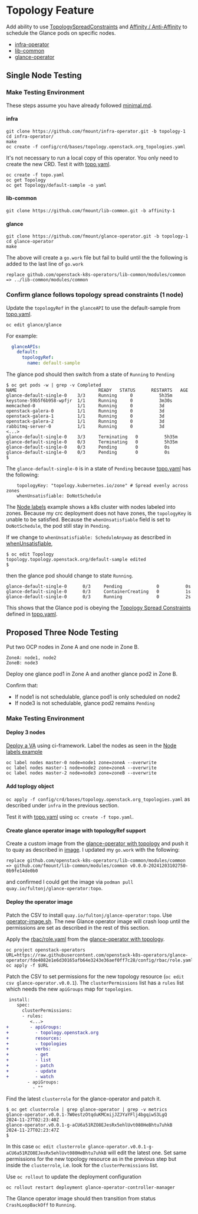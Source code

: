 # Topology Feature

Add ability to use
[TopologySpreadConstraints](https://kubernetes.io/docs/concepts/scheduling-eviction/assign-pod-node/#pod-topology-spread-constraints)
and
[Affinity / Anti-Affinity](https://kubernetes.io/docs/concepts/scheduling-eviction/assign-pod-node/#affinity-and-anti-affinity)
to schedule the Glance pods on specific nodes.

-  [infra-operator](https://github.com/openstack-k8s-operators/infra-operator/pull/325)
-  [lib-common](https://github.com/openstack-k8s-operators/lib-common/pull/582)
-  [glance-operator](https://github.com/openstack-k8s-operators/glance-operator/pull/670)

## Single Node Testing

### Make Testing Environment

These steps assume you have already followed [minimal.md](minimal.md).

#### infra

```
git clone https://github.com/fmount/infra-operator.git -b topology-1
cd infra-operator/
make
oc create -f config/crd/bases/topology.openstack.org_topologies.yaml
```
It's not necessary to run a local copy of this operator. You only need
to create the new CRD. Test it with [topo.yaml](topo.yaml).

```
oc create -f topo.yaml
oc get Topology
oc get Topology/default-sample -o yaml
```

#### lib-common

```
git clone https://github.com/fmount/lib-common.git -b affinity-1
```

#### glance

```
git clone https://github.com/fmount/glance-operator.git -b topology-1
cd glance-operator
make
```
The above will create a `go.work` file but fail to build until the
the following is added to the last line of `go.work`

```
replace github.com/openstack-k8s-operators/lib-common/modules/common => ../lib-common/modules/common
```

### Confirm glance follows topology spread constraints (1 node)

Update the `topologyRef` in the `glanceAPI` to use the default-sample
from [topo.yaml](topo.yaml).

```
oc edit glance/glance
```
For example:
```yaml
  glanceAPIs:
    default:
      topologyRef:
        name: default-sample
```
The glance pod should then switch from a state of `Running` to `Pending`
```
$ oc get pods -w | grep -v Completed
NAME                               READY   STATUS      RESTARTS   AGE
glance-default-single-0    3/3     Running     0          5h35m
keystone-59b5f6b958-wpfjr  1/1     Running     0          3m30s
memcached-0                1/1     Running     0          3d
openstack-galera-0         1/1     Running     0          3d
openstack-galera-1         1/1     Running     0          3d
openstack-galera-2         1/1     Running     0          3d
rabbitmq-server-0          1/1     Running     0          3d
<...>
glance-default-single-0    3/3     Terminating   0          5h35m
glance-default-single-0    0/3     Terminating   0          5h35m
glance-default-single-0    0/3     Pending       0          0s
glance-default-single-0    0/3     Pending       0          0s
$
```
The `glance-default-single-0` is in a state of `Pending` because
[topo.yaml](topo.yaml) has the following:
```
    topologyKey: "topology.kubernetes.io/zone" # Spread evenly across zones
    whenUnsatisfiable: DoNotSchedule
```
The
[Node labels](https://kubernetes.io/docs/concepts/scheduling-eviction/topology-spread-constraints/#node-labels)
example shows a k8s cluster with nodes labeled into zones.
Because my crc deployment does not have zones, the `topologyKey`
is unable to be satisfied. Because the `whenUnsatisfiable` field is
set to `DoNotSchedule`, the pod still stay in `Pending`.

If we change to `whenUnsatisfiable: ScheduleAnyway` as described in
[whenUnsatisfiable](https://kubernetes.io/docs/concepts/scheduling-eviction/topology-spread-constraints/#spread-constraint-definition),
```
$ oc edit Topology
topology.topology.openstack.org/default-sample edited
$
```
then the glance pod should change to state `Running`.
```
glance-default-single-0      0/3     Pending             0          0s
glance-default-single-0      0/3     ContainerCreating   0          1s
glance-default-single-0      0/3     Running             0          2s
```
This shows that the Glance pod is obeying the
[Topology Spread Constraints](https://kubernetes.io/docs/concepts/scheduling-eviction/topology-spread-constraints)
defined in [topo.yaml](topo.yaml).

## Proposed Three Node Testing

Put two OCP nodes in Zone A and one node in Zone B.
```
ZoneA: node1, node2
ZoneB: node3
```
Deploy one glance pod1 in Zone A and another glance pod2 in Zone B.

Confirm that:

- If node1 is not schedulable, glance pod1 is only scheduled on node2
- If node3 is not schedulable, glance pod2 remains `Pending`

### Make Testing Environment

#### Deploy 3 nodes

[Deploy a VA](https://ci-framework.pages.redhat.com/docs/main/ci-framework/deploy_va.html)
using ci-framework. Label the nodes as seen in the [Node labels example](https://kubernetes.io/docs/concepts/scheduling-eviction/topology-spread-constraints/#node-labels)

```
oc label nodes master-0 node=node1 zone=zoneA --overwrite
oc label nodes master-1 node=node2 zone=zoneA --overwrite
oc label nodes master-2 node=node3 zone=zoneB --overwrite
```

#### Add toplogy object

`oc apply -f config/crd/bases/topology.openstack.org_topologies.yaml`
as described under `infra` in the previous section.

Test it with [topo.yaml](topo.yaml) using `oc create -f topo.yaml`.

#### Create glance operator image with topologyRef support

Create a custom image from the
[glance-operator with topology](https://github.com/fmount/glance-operator/tree/topology-1)
and push it to quay as described in [image](image.md). I updated my
`go.work` with the following:
```
replace github.com/openstack-k8s-operators/lib-common/modules/common => github.com/fmount/lib-common/modules/common v0.0.0-20241203102750-0b9fe14de0b0
```
and confirmed I could get the image via `podman pull
quay.io/fultonj/glance-operator:topo`.

#### Deploy the operator image

Patch the CSV to install `quay.io/fultonj/glance-operator:topo`.
Use [operator-image.sh](operator-image.sh).
The new Glance operator image will crash loop until
the permissions are set as described in the rest of this section.

Apply the [rbac/role.yaml](https://raw.githubusercontent.com/openstack-k8s-operators/glance-operator/fde4082e1e6d30165afb64e3243e36aef0ff7c28/config/rbac/role.yaml)
from the [glance-operator with topology](https://github.com/fmount/glance-operator/tree/topology-1).
```
oc project openstack-operators
URL=https://raw.githubusercontent.com/openstack-k8s-operators/glance-operator/fde4082e1e6d30165afb64e3243e36aef0ff7c28/config/rbac/role.yaml
oc apply -f $URL
```
Patch the CSV to set permissions for the new topology resource
(`oc edit csv glance-operator.v0.0.1`). The `clusterPermissions` list
has a `rules` list which needs the new `apiGroups` map for
`topologies`.

```diff
 install:
    spec:
      clusterPermissions:
      - rules:
         <...>
+        - apiGroups:
+          - topology.openstack.org
+          resources:
+          - topologies
+          verbs:
+          - get
+          - list
+          - patch
+          - update
+          - watch
        - apiGroups:
          - ""
```
Find the latest `clusterrole` for the glance-operator and patch it.
```
$ oc get clusterrole | grep glance-operator | grep -v metrics
glance-operator.v0.0.1-7W0estzOtqduKMCmijJZJYaYFlj4bgqiwS3LgQ     2024-11-27T02:23:40Z
glance-operator.v0.0.1-g-aCU6a51RZO8EJesRx5ehlUvt080HeBhtu7uhkB   2024-11-27T02:23:47Z
$
```
In this case
`oc edit clusterrole glance-operator.v0.0.1-g-aCU6a51RZO8EJesRx5ehlUvt080HeBhtu7uhkB`
will edit the latest one.
Set same permissions for the new topology resource as in the previous
step but inside the `clusterrole`, i.e. look for the `clusterPermissions`
list.

Use `oc rollout` to update the deployment configuration
```
oc rollout restart deployment glance-operator-controller-manager
```
The Glance operator image should then transition from status
`CrashLoopBackOff` to `Running`.

